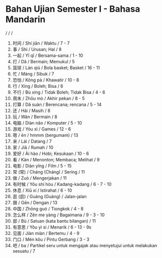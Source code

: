 # Bahan Ujian Semester I - Bahasa Mandarin

<Aksara> / <Pin Yin> / <Arti> / <Jumlah Goresan>

1. 时间 / Shí jiān / Waktu / 7 - 7
2. 事 / Shì / Urusan; Hal / 8
3. 一起 / Yī qǐ / Bersama-sama / 1 - 10
4. 打 / Dǎ / Bermain; Memukul / 5
5. 篮球 / Lán qiú / Bola basket; Basket / 16 - 11
6. 忙 / Máng / Sibuk / 7
7. 恐怕 / Kǒng pà / Khawatir / 10 - 8
8. 行 / Xíng / Boleh; Bisa / 6
9. 不行 / Bù xíng / Tidak Boleh; Tidak Bisa / 4 - 6
10. 周末 / Zhōu mò / Akhir pekan / 8 - 5
11. 打算 / Dǎ suàn / Berencana; rencana / 5 - 14
12. 还 / Hái / Masih / 8
13. 玩 / Wán / Bermain / 8
14. 电脑 / Diàn nǎo / Komputer / 5 - 10
15. 游戏 / Yóu xì / Games / 12 - 6
16. 嗯 / ēn / hmmm (bergumam) / 13
17. 来 / Lái / Datang / 7
18. 家 / Jiā / Rumah / 10
19. 爱好 / Ài hào / Hobi; Kesukaan / 10 - 6
20. 看 / Kàn / Menonton; Membaca; Melihat / 9
21. 电影 / Diàn yǐng / Film / 5 - 15
22. 常 (常) / Cháng (Cháng) / Sering / 11
23. 做 / Zuò / Mengerjakan / 11
24. 有时候 / Yǒu shí hòu / Kadang-kadang / 6 - 7 - 10
25. 休息 / Xiū xí / Istirahat / 6 - 10
26. 逛 (逛) / Guàng (Guàng) / Jalan-jalan
27. 跟 / Gēn / Dengan / 13
28. 中国 / Zhōng guó / Tiongkok / 4 - 8
29. 怎么样 / Zěn me yàng / Bagaimana / 9 - 3 - 10
30. 部 / Bù / Satuan (kata bantu bilangan) / 11
31. 有意思 / Yǒu yì si / Menarik / 6 - 13 - 9s
32. 见面 / Jiàn miàn / Bertemu / 4 - 9
33. 门口 / Mén kǒu / Pintu Gerbang / 3 - 3
34. 吧 / ba / Partikel seru untuk mengajak atau menyetujui untuk melakukan sesuatu / 7